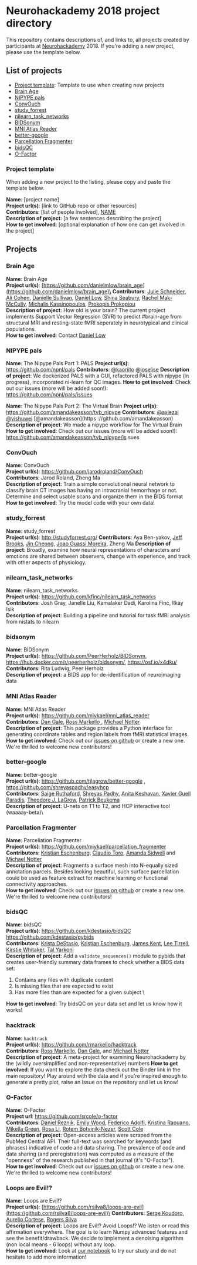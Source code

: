 # Neurohackademy 2018 project directory

This repository contains descriptions of, and links to, all projects created by participants at [Neurohackademy](http://neurohackademy.org) 2018. If you're adding a new project, please use the template below.

## List of projects
* [Project template](#project-template): Template to use when creating new projects
* [Brain Age](#brain-age)
* [NIPYPE pals](#nipype-pals)
* [ConvOuch](#convouch)
* [study_forrest](#study_forrest)
* [nilearn_task_networks](#nilearn_task_networks)
* [BIDSonym](#bidsonym)
* [MNI Atlas Reader](#mni-atlas-reader)
* [better-google](#better-google)
* [Parcellation Fragmenter](#parcellation-fragmenter)
* [bidsQC](#bidsqc)
* [O-Factor](#o-factor)


### Project template
When adding a new project to the listing, please copy and paste the template below.

**Name**: [project name]\
**Project url(s)**: [link to GitHub repo or other resources]\
**Contributors**: [list of people involved], [NAME](https://github.com/GITHUBID)\
**Description of project**: [a few sentences describing the project]\
**How to get involved**: [optional explanation of how one can get involved in the project]

## Projects

### Brain Age

**Name**: Brain Age\
**Project url(s)**: [https://github.com/danielmlow/brain_age](https://github.com/danielmlow/brain_age)\
**Contributors**: [Julie Schneider](https://github.com/juliagoolia28), [Ali Cohen](https://github.com/alioco), [Danielle Sullivan](https://github.com/drsulliv3), [Daniel Low](https://github.com/danielmlow), [Shina Seabury](https://github.com/shinaburysea), [Rachel Mak-McCully](https://github.com/rmak15), [Michalis Kassinopoulos](https://github.com/mkassinopoulos), [Prokopis Prokopiou](https://github.com/prokopis)\
**Description of project**: How old is your brain? The current project implements Support Vector Regression (SVR) to predict #brain-age from structural MRI and resting-state fMRI seperately in neurotypical and clinical populations.\
**How to get involved**: Contact [Daniel Low](https://github.com/danielmlow)

### NIPYPE pals

**Name**: The Nipype Pals Part 1: PALS
**Project url(s)**: https://github.com/npnl/pals
**Contributors**: [@kaoriito](https://github.com/kaoriito) [@joselise](https://github.com/joselise)
**Description of project**: We dockerized PALS with a GUI, refactored PALS with nipype (in progress), incorporated ni-learn for QC images.
**How to get involved**: Check out our issues (more will be added soon!): https://github.com/npnl/pals/issues

**Name**: The Nipype Pals Part 2: The Virtual Brain
**Project url(s)**: https://github.com/amandakeasson/tvb_nipype
**Contributors**: [@axiezai](https://github.com/axiezai) [@yishuwei](https://github.com/yishuwei) [@amandakeasson](https
://github.com/amandakeasson)
**Description of project**: We made a nipype workflow for The Virtual Brain
**How to get involved**: Check out our issues (more will be added soon!): https://github.com/amandakeasson/tvb_nipype/is
sues

### ConvOuch

**Name**: ConvOuch\
**Project url(s)**: https://github.com/jarodroland/ConvOuch \
**Contributors**: Jarod Roland, Zheng Ma\
**Description of project**: Train a simple convolutional neural network to classify brain CT images has having an intracranial hemorrhage or not. Determine and select usable scans and organize them in the BIDS format\
**How to get involved**: Try the model code with your own data!

### study_forrest

**Name**: study_forrest\
**Project url(s)**: http://studyforrest.org/
**Contributors**: Aya Ben-yakov, [Jeff Brooks](https://github.com/jeffreyallenbrooks), [Jin Cheong](https://github.com/jcheong0428), [Joao Guassi Moreira](https://github.com/jguassimoreira), Zheng Ma
**Description of project**: Broadly, examine how neural representations of characters and emotions are shared between observers, change with experience, and track with other aspects of physiology.

### nilearn_task_networks

**Name**: nilearn_task_networks\
**Project url(s)**: https://github.com/kfinc/nilearn_task_networks \
**Contributors**: Josh Gray, Janelle Liu, Kamalaker Dadi, Karolina Finc, Ilkay Isik\
**Description of project**: Building a pipeline and tutorial for task fMRI analysis from nistats to nilearn

### bidsonym

**Name**: BIDSonym\
**Project url(s)**: https://github.com/PeerHerholz/BIDSonym, https://hub.docker.com/r/peerherholz/bidsonym/, https://osf.io/x4dku/ \
**Contributors**: Rita Ludwig, Peer Herholz\
**Description of project**: a BIDS app for de-identification of neuroimaging data

### MNI Atlas Reader

**Name**: MNI Atlas Reader \
**Project url(s)**: https://github.com/miykael/mni_atlas_reader \
**Contributors**: [Dan Gale](https://github.com/danjgale), [Ross Markello
](https://github.com/rmarkello), [Michael Notter](https://github.com/miykael)\
**Description of project**: This package provides a Python interface for generating coordinate tables and region labels from fMRI statistical images.\
**How to get involved**: Check out our [issues on github](https://github.com/miykael/mni_atlas_reader/issues) or create a new one. We're thrilled to welcome new contributors!

### better-google

**Name**: better-google \
**Project url(s)**: https://github.com/tjlagrow/better-google , https://github.com/shreyaspadhy/easyhcp \
**Contributors**: [Saige Ruthaford](https://github.com/saigerutherford), [Shreyas Padhy](https://github.com/shreyaspadhy), [Anita Keshavan](https://github.com/amsinha9), [Xavier Guell Paradis](https://github.com/xaviergp), [Theodore J. LaGrow](https://github.com/tjlagrow), [Patrick Beukema](https://github.com/pbeukema)\
**Description of project**: U-nets on T1 to T2, and HCP interactive tool (waaaay-beta)\

### Parcellation Fragmenter

**Name**: Parcellation Fragmenter \
**Project url(s)**: https://github.com/miykael/parcellation_fragmenter \
**Contributors**: [Kristian Eschenburg](https://github.com/kristianeschenburg), [Claudio Toro](https://github.com/ctoroserey), [Amanda Sidwell](https://github.com/asidwell) and [Michael Notter](https://github.com/miykael)\
**Description of project**: Fragments a surface mesh into N-equally sized annotation parcels. Besides looking beautiful, such surface parcellation could be used as feature extract for machine learning or functional connectivity approaches.\
**How to get involved**: Check out our [issues on github](https://github.com/miykael/parcellation_fragmenter/issues) or create a new one. We're thrilled to welcome new contributors!

### bidsQC

**Name**: bidsQC\
**Project url(s)**: https://github.com/kdestasio/bidsQC \
https://github.com/kdestasio/pybids \
**Contributors**: 
[Krista DeStasio](https://github.com/kdestasio), [Kristian Eschenburg](https://github.com/kristianeschenburg), [James Kent](https://github.com/jdkent), [Lee Tirrell](https://github.com/ltirrell), [Kirstie Whitaker](https://github.com/KirstieJane), [Tal Yarkoni](https://github.com/tyarkoni) \
**Description of project**: Add a `validate_sequences()` module to pybids that creates user-friendly summary data frames to check whether a BIDS data set:  
1. Contains any files with duplicate content
2. Is missing files that are expected to exist
3. Has more files than are expected for a given subject \

**How to get involved**: Try bidsQC on your data set and let us know how it works!

### hacktrack

**Name**: `hacktrack`  
**Project url(s)**: https://github.com/rmarkello/hacktrack  
**Contributors**: [Ross Markello](https://github.com/rmarkello), [Dan Gale](https://github.com/danjgale), and [Michael Notter](https://github.com/miykael)  
**Description of project**: A meta-project for examining Neurohackademy by the (wildly oversimplified and non-representative) numbers
**How to get involved**: If you want to explore the data check out the Binder link in the main repository! Play around with the data and if you're inspired enough to generate a pretty plot, raise an Issue on the repository and let us know!

### O-Factor

**Name**: O-Factor\
**Project url**: https://github.com/srcole/o-factor \
**Contributors**: 
[Daniel Reznik](https://github.com/reznida), [Emily Wood](https://github.com/emilytwood), [Federico Adolfi](https://github.com/fedeadolfi), [Kristina Rapuano](https://github.com/kristinarapuano), [Mikella Green](https://github.com/mikellagreen), [Rosa Li](https://github.com/rosali920), [Rotem Botvinik-Nezer](https://github.com/rotemb9), [Scott Cole](https://github.com/srcole) \
**Description of project**: Open-access articles were scraped from the PubMed Central API. Their full-text was searched for keywords (and phrases) indicative of code and data sharing. The prevalence of code and data sharing (and preregistration) was computed as a measure of the "openness" of the research published in that journal (it's "O-Factor"). \
**How to get involved**: Check out our [issues on github](https://github.com/srcole/o-factor/issues) or create a new one. We're thrilled to welcome new contributors!

### Loops are Evil!?

**Name**: Loops are Evil!?\
**Project url(s)**: [https://github.com/rsilva8/loops-are-evil](https://github.com/rsilva8/loops-are-evil)\
**Contributors**: [Serge Koudoro](https://github.com/skoudoro), [Aurelio Cortese](https://github.com/Aureee), [Rogers Silva](https://github.com/rsilva8)\
**Description of project**: Loops are Evil!? Avoid Loops!? We listen or read this affirmation everywhere. The goal is to learn Numpy advanced features and see the benefit/drawback. We decide to implement a denoising algorithm (non local means - 6 loops) without any loop.\
**How to get involved**: Look at [our notebook](https://github.com/rsilva8/loops-are-evil) to try our study and do not hesitate to add more information!
